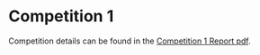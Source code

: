 # Competition 1
Competition details can be found in the [Competition 1 Report pdf](https://github.com/bofrim/CMPUT_412/blob/master/comp1/Competition1Report.pdf).
